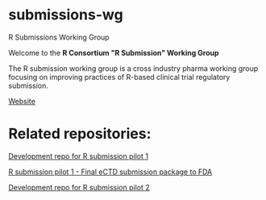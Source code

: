 # submissions-wg
R Submissions Working Group

  Welcome to the **R Consortium "R Submission" Working Group** 
  
  The R submission working group is a cross industry pharma working group
  focusing on improving practices of R-based 
  clinical trial regulatory submission.
  
  [Website](https://rconsortium.github.io/submissions-wg/)
  
# Related repositories:


[Development repo for R submission pilot 1](https://github.com/RConsortium/submissions-pilot1)

[R submission pilot 1 - Final eCTD submission package to FDA](https://github.com/RConsortium/submissions-pilot1-to-fda)

[Development repo for R submission pilot 2](https://github.com/RConsortium/submissions-pilot2)
